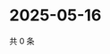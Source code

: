 # 2025-05-16

共 0 条

<!-- BEGIN ZHIHUQUESTIONS -->
<!-- 最后更新时间 Fri May 16 2025 05:10:48 GMT+0800 (China Standard Time) -->

<!-- END ZHIHUQUESTIONS -->
